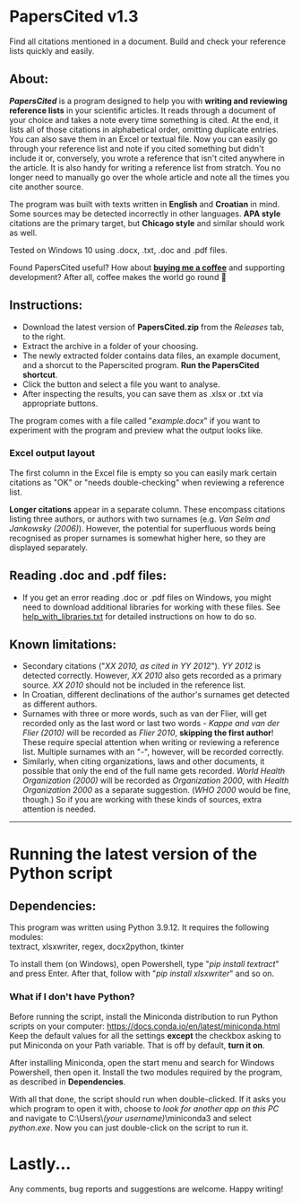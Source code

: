 # PapersCited v1.3 
Find all citations mentioned in a document. Build and check your reference lists quickly and easily.  

## About:
***PapersCited*** is a program designed to help you with **writing and reviewing reference lists** in your scientific articles. It reads through a document of your choice and takes a note every time something is cited. At the end, it lists all of those citations in alphabetical order, omitting duplicate entries. You can also save them in an Excel or textual file.
Now you can easily go through your reference list and note if you cited something but didn't include it or, conversely, you wrote a reference that isn't cited anywhere in the article. It is also handy for writing a reference list from stratch. You no longer need to manually go over the whole article and note all the times you cite another source.  

The program was built with texts written in **English** and **Croatian** in mind. Some sources may be detected incorrectly in other languages. **APA style** citations are the primary target, but **Chicago style** and similar should work as well.

Tested on Windows 10 using .docx, .txt, .doc and .pdf files. 

Found PapersCited useful? How about [**buying me a coffee**](https://www.buymeacoffee.com/mkranj61) and supporting development? After all, coffee makes the world go round :star_struck:

## Instructions:
- Download the latest version of **PapersCited.zip** from the *Releases* tab, to the right.
- Extract the archive in a folder of your choosing.
- The newly extracted folder contains data files, an example document, and a shorcut to the Paperscited program. **Run the PapersCited shortcut**.
- Click the button and select a file you want to analyse.
- After inspecting the results, you can save them as .xlsx or .txt via appropriate buttons.

The program comes with a file called "*example.docx*" if you want to experiment with the program and preview what the output looks like.

### Excel output layout
The first column in the Excel file is empty so you can easily mark certain citations as "OK" or "needs double-checking" when reviewing a reference list.

**Longer citations** appear in a separate column. These encompass citations listing three authors, or authors with two surnames (e.g. *Van Selm and Jankowsky (2006)*). However, the potential for superfluous words being recognised as proper surnames is somewhat higher here, so they are displayed separately.

## Reading .doc and .pdf files:
- If you get an error reading .doc or .pdf files on Windows, you might need to download additional libraries for working with these files. See [help_with_libraries.txt](https://github.com/Mkranj/PapersCited/blob/main/help_with_libraries.txt) for detailed instructions on how to do so. 

## Known limitations:
- Secondary citations ("*XX 2010, as cited in YY 2012*"). *YY 2012* is detected correctly. However, *XX 2010* also gets recorded as a primary source. *XX 2010* should not be included in the reference list.
- In Croatian, different declinations of the author's surnames get detected as different authors.
- Surnames with three or more words, such as van der Flier, will get recorded only as the last word or last two words - *Kappe and van der Flier (2010)* will be recorded as *Flier 2010*, **skipping the first author**! These require special attention when writing or reviewing a reference list. Multiple surnames with an "*-*", however, will be recorded correctly.
- Similarly, when citing organizations, laws and other documents, it possible that only the end of the full name gets recorded. *World Health Organization (2000)* will be recorded as *Organization 2000*, with *Health Organization 2000* as a separate suggestion. (*WHO 2000* would be fine, though.) So if you are working with these kinds of sources, extra attention is needed.

---
# Running the latest version of the Python script  
## Dependencies:  
This program was written using Python 3.9.12. It requires the following modules:  
textract, xlsxwriter, regex, docx2python, tkinter

To install them (on Windows), open Powershell, type "*pip install textract*" and press Enter. After that, follow with "*pip install xlsxwriter*" and so on.

### What if I don't have Python?  
Before running the script, install the Miniconda distribution to run Python scripts on your computer: 
https://docs.conda.io/en/latest/miniconda.html  
Keep the default values for all the settings **except** the checkbox asking to put Miniconda on your Path variable. That is off by default, **turn it on**.  

After installing Miniconda, open the start menu and search for Windows Powershell, then open it. Install the two modules required by the program, as described in **Dependencies**.

With all that done, the script should run when double-clicked. If it asks you which program to open it with, choose to *look for another app on this PC* and navigate to C:\Users\\*(your username)*\miniconda3 and select *python.exe*. Now you can just double-click on the script to run it.

# Lastly...  
Any comments, bug reports and suggestions are welcome. Happy writing!
